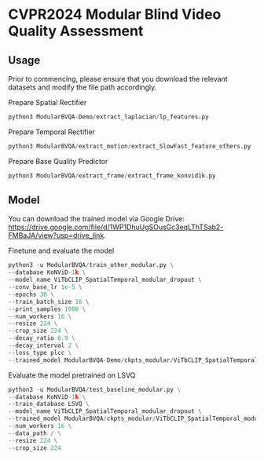 # CVPR2024 Modular Blind Video Quality Assessment

## Usage

Prior to commencing, please ensure that you download the relevant datasets and modify the file path accordingly.

Prepare Spatial Rectifier
```python 
python3 ModularBVQA-Demo/extract_laplacian/lp_features.py
```

Prepare Temporal Rectifier
```python 
python3 ModularBVQA/extract_motion/extract_SlowFast_feature_others.py
```

Prepare Base Quality Predictor
```python 
python3 ModularBVQA/extract_frame/extract_frame_konvid1k.py
```

## Model
You can download the trained model via Google Drive: https://drive.google.com/file/d/1WP1DhuUgSOusGc3eqLThTSab2-FMBaJA/view?usp=drive_link.


Finetune and evaluate the model
```python 
python3 -u ModularBVQA/train_other_modular.py \
--database KoNViD-1k \
--model_name ViTbCLIP_SpatialTemporal_modular_dropout \
--conv_base_lr 1e-5 \
--epochs 30 \
--train_batch_size 16 \
--print_samples 1000 \
--num_workers 16 \
--resize 224 \
--crop_size 224 \
--decay_ratio 0.9 \
--decay_interval 2 \
--loss_type plcc \
--trained_model ModularBVQA-Demo/ckpts_modular/ViTbCLIP_SpatialTemporal_modular_LSVQ.pth
```


Evaluate the model pretrained on LSVQ
```python 
python3 -u ModularBVQA/test_baseline_modular.py \
--database KoNViD-1k \
--train_database LSVQ \
--model_name ViTbCLIP_SpatialTemporal_modular_dropout \
--trained_model ModularBVQA/ckpts_modular/ViTbCLIP_SpatialTemporal_modular_LSVQ.pth \
--num_workers 16 \
--data_path / \
--resize 224 \
--crop_size 224
```

